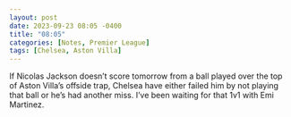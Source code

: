 ```yaml
---
layout: post
date: 2023-09-23 08:05 -0400
title: "08:05"
categories: [Notes, Premier League]
tags: [Chelsea, Aston Villa]
---
```


If Nicolas Jackson doesn’t score tomorrow from a ball played over the top of Aston Villa’s offside trap, Chelsea have either failed him by not playing that ball or he’s had another miss. I’ve been waiting for that 1v1 with Emi Martinez. 


